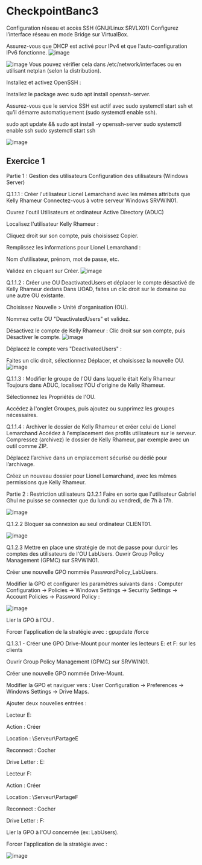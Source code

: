 # CheckpointBanc3
Configuration réseau et accès SSH (GNU/Linux SRVLX01)
Configurez l’interface réseau en mode Bridge sur VirtualBox.

Assurez-vous que DHCP est activé pour IPv4 et que l'auto-configuration IPv6 fonctionne.
![image](https://github.com/user-attachments/assets/b04878e0-c6ca-440f-ac8f-51b1d9bb306f)

![image](https://github.com/user-attachments/assets/7df4a76c-19d7-4065-abd0-71188f7afd81)
Vous pouvez vérifier cela dans /etc/network/interfaces ou en utilisant netplan (selon la distribution).

Installez et activez OpenSSH :

Installez le package avec sudo apt install openssh-server.

Assurez-vous que le service SSH est actif avec sudo systemctl start ssh et qu’il démarre automatiquement (sudo systemctl enable ssh).

sudo apt update && sudo apt install -y openssh-server
sudo systemctl enable ssh
sudo systemctl start ssh


![image](https://github.com/user-attachments/assets/1e00f2d0-6dec-4ac3-84f8-47b76f555de4)


## Exercice 1

Partie 1 : Gestion des utilisateurs
Configuration des utilisateurs (Windows Server)

Q.1.1.1 : Créer l'utilisateur Lionel Lemarchand avec les mêmes attributs que Kelly Rhameur
Connectez-vous à votre serveur Windows SRVWIN01.

Ouvrez l'outil Utilisateurs et ordinateur Active Directory (ADUC)

Localisez l'utilisateur Kelly Rhameur :

Cliquez droit sur son compte, puis choisissez Copier.

Remplissez les informations pour Lionel Lemarchand :

Nom d’utilisateur, prénom, mot de passe, etc.

Validez en cliquant sur Créer.
![image](https://github.com/user-attachments/assets/f3440880-44cc-45e1-b7f0-27318f457e21)


Q.1.1.2 : Créer une OU DeactivatedUsers et déplacer le compte désactivé de Kelly Rhameur dedans
Dans UOAD, faites un clic droit sur le domaine ou une autre OU existante.

Choisissez Nouvelle > Unité d'organisation (OU).

Nommez cette OU "DeactivatedUsers" et validez.

Désactivez le compte de Kelly Rhameur :
Clic droit sur son compte, puis Désactiver le compte.
![image](https://github.com/user-attachments/assets/2f69eddd-b76b-454f-893e-5b2ec446fe18)

Déplacez le compte vers "DeactivatedUsers" :

Faites un clic droit, sélectionnez Déplacer, et choisissez la nouvelle OU.
![image](https://github.com/user-attachments/assets/7b9e1c27-31c9-4ad0-8c03-eb741a2a42d2)


Q.1.1.3 : Modifier le groupe de l'OU dans laquelle était Kelly Rhameur
Toujours dans ADUC, localisez l'OU d'origine de Kelly Rhameur.

Sélectionnez les Propriétés de l'OU.

Accédez à l'onglet Groupes, puis ajoutez ou supprimez les groupes nécessaires.

Q.1.1.4 : Archiver le dossier de Kelly Rhameur et créer celui de Lionel Lemarchand
Accédez à l'emplacement des profils utilisateurs sur le serveur.
Compressez (archivez) le dossier de Kelly Rhameur, par exemple avec un outil comme ZIP.

Déplacez l’archive dans un emplacement sécurisé ou dédié pour l’archivage.

Créez un nouveau dossier pour Lionel Lemarchand, avec les mêmes permissions que Kelly Rhameur.

Partie 2 : Restriction utilisateurs
Q.1.2.1 Faire en sorte que l'utilisateur Gabriel Ghul ne puisse se connecter que du lundi au vendredi, de 7h à 17h.

![image](https://github.com/user-attachments/assets/1dd3286d-3d0d-47f2-9331-5fb5b2e8b443)

Q.1.2.2 Bloquer sa connexion au seul ordinateur CLIENT01.

![image](https://github.com/user-attachments/assets/34875723-6a93-4571-8f69-6aa3f790a89b)

Q.1.2.3 Mettre en place une stratégie de mot de passe pour durcir les comptes des utilisateurs de l'OU LabUsers.
Ouvrir Group Policy Management (GPMC) sur SRVWIN01.

Créer une nouvelle GPO nommée PasswordPolicy_LabUsers.

Modifier la GPO et configurer les paramètres suivants dans :
Computer Configuration → Policies → Windows Settings → Security Settings → Account Policies → Password Policy :

![image](https://github.com/user-attachments/assets/bffb95b0-e258-4e2e-8dc4-5a4c438e6656)

Lier la GPO à l'OU .

Forcer l'application de la stratégie avec :
gpupdate /force

Q.1.3.1 - Créer une GPO Drive-Mount pour monter les lecteurs E: et F: sur les clients

Ouvrir Group Policy Management (GPMC) sur SRVWIN01.

Créer une nouvelle GPO nommée Drive-Mount.

Modifier la GPO et naviguer vers :
User Configuration → Preferences → Windows Settings → Drive Maps.

Ajouter deux nouvelles entrées :

Lecteur E:

Action : Créer

Location : \\Serveur\PartageE

Reconnect : Cocher

Drive Letter : E:

Lecteur F:

Action : Créer

Location : \\Serveur\PartageF

Reconnect : Cocher

Drive Letter : F:

Lier la GPO à l'OU concernée (ex: LabUsers).

Forcer l'application de la stratégie avec :

![image](https://github.com/user-attachments/assets/2469babe-4791-42e0-9a7f-6f81be5329c8)


